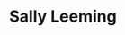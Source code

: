 ---
name: Sally Leeming
title: Sally Leeming
logo: BMT_logo_blue_Teacher_Sally.png
email: sally.leeming@btinternet.com
phone: '07903513252'
type: tuition
member: true
short-description: |
  Singing<br>
  Musicianship through singing and Theory - Kodály Inspired Approach
description: |
  Singing<br>
  Musicianship through singing and Theory - Kodály Inspired Approach

  Children and Beginner Adults

  Musicianship sessions also available online
permalink: "/organisations/sally_leeming.html"
layout: org_page
---